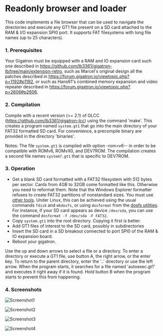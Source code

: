 # Readonly browser and loader

This code implements a file browser that can be used to navigate the
directories and execute any GT1 file present on a SD card attached to the RAM & I/O
expansion SPI0 port.  It supports FAT filesystems with long file names (up to 25 characters).


### 1. Prerequisites

Your Gigatron must be equipped with a RAM and IO expansion card such
one described in https://github.com/lb3361/gigatron-lb/tree/main/extension-retro, such as
Marcel's original design all the patches described in https://forum.gigatron.io/viewtopic.php?p=1192#p1192,
or such as Hans61's combined memory expansion and video
repeater described in https://forum.gigatron.io/viewtopic.php?p=2606#p2606.


### 2. Compilation

Compile with a recent version (>= 2.1) of GLCC
(https://github.com/lb3361/gigatron-lcc) using the command 'make'.
This creates a program named `system.gt1` that go into the main
directory of your FAT32 formatted SD card. For convenience,
a precompile binary are provided in the directory 'binaries'.

Notes: The file `system.gt1` is compiled with option -rom=v6-- in
order to be compatible with ROMv6, ROMvX0, and DEV7ROM. The
compilation creates a second file names `system7.gt1` that
is specific to DEV7ROM.



### 3. Operation

* Get a blank SD card formatted with a FAT32 filesystem with 512 bytes per sector. Cards from 4GB to 32GB come formatted like this. Otherwise you need to reformat them. Note that the Windows Explorer formatter refuses to create FAT32 partitions of nonstandard sizes. You must use [other tools](https://kb.sandisk.com/app/answers/detail/a_id/22476/~/formatting-sandisk-memory-card-products-in-fat32-format-using-third-party).  Under Linux, this can be achieved using the usual commands `fdisk` and `mkdosfs`, or using `dosformat` from the [dosfs utilities](https://github.com/lb3361/dosfs). For instance, if your SD card appears as device `/dev/sda`, you can use the command `dosformat -f /dev/sda -F FAT32`.
* Copy `system.gt1` into the root directory. Copying it first is better.
* Add GT1 files of interest to the SD card, possibly in subdirectories
* Insert the SD card in a SD breakout connected to port SPI0 of the RAM & IO expansion board.
* Reboot your gigatron.

Use the up and down arrows to select a file or a directory.
To enter a directory or execute a GT1 file, use button A, the right arrow, or the enter key.
To return to the parent directory, enter the '..' directory or use the left arrow.
When the program starts, it searches for a file named 'autoexec.gt1' and executes it right away
if it is found. Hold button B when the program starts to prevent this from happening.

### 4. Screenshots

![Screenshot1](images/shot1.png)

![Screenshot2](images/shot2.png)

![Screenshot3](images/shot3.png)

![Screenshot4](images/shot4.png)
